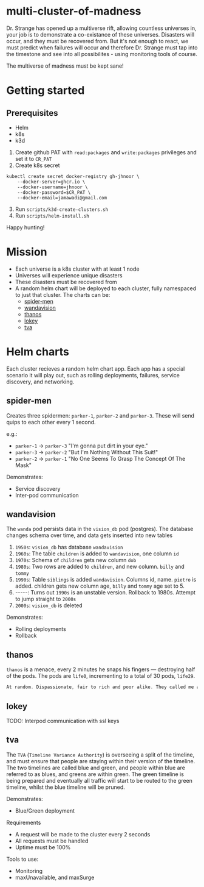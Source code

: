 # multi-cluster-of-madness

Dr. Strange has opened up a multiverse rift, allowing countless universes in, your job is to demonstrate a co-existance of these universes. Disasters will occur, and they must be recovered from. But it's not enough to react, we must predict when failures will occur and therefore Dr. Strange must tap into the timestone and see into all possibilites - using monitoring tools of course. 

The multiverse of madness must be kept sane! 

# Getting started

## Prerequisites

- Helm
- k8s
- k3d

1. Create github PAT with `read:packages` and `write:packages` privileges and set it to `CR_PAT`
2. Create k8s secret
```
kubectl create secret docker-registry gh-jhnoor \
    --docker-server=ghcr.io \
    --docker-username=jhnoor \
    --docker-password=$CR_PAT \
    --docker-email=jamawadi@gmail.com
```
3. Run `scripts/k3d-create-clusters.sh`
4. Run `scripts/helm-install.sh`

Happy hunting!

# Mission
- Each universe is a k8s cluster with at least 1 node
- Universes will experience unique disasters
- These disasters must be recovered from
- A random helm chart will be deployed to each cluster, fully namespaced to just that cluster. The charts can be:
	- [spider-men](#spider-men)
	- [wandavision](#wandavision)
	- [thanos](#thanos)
	- [lokey](#lokey)
	- [tva](#tva) 

# Helm charts
Each cluster recieves a random helm chart app. Each app has a special scenario it will play out, such as rolling deployments, failures, service discovery, and networking.

## spider-men
Creates three spidermen: `parker-1`, `parker-2` and `parker-3`. These will send quips to each other every 1 second.

e.g.:

- `parker-1` -> `parker-3` "I'm gonna put dirt in your eye."
- `parker-3` -> `parker-2` "But I'm Nothing Without This Suit!"
- `parker-2` -> `parker-1` "No One Seems To Grasp The Concept Of The Mask"

Demonstrates:
- Service discovery
- Inter-pod communication

## wandavision
The `wanda` pod persists data in the `vision_db` pod (postgres). The database changes schema over time, and data gets inserted into new tables

1. `1950s`: `vision_db` has database `wandavision` 
2. `1960s`: The table `children` is added to `wandavision`, one column `id`
3. `1970s`: Schema of `children` gets new column `dob`
4. `1980s`: Two rows are added to `children`, and new column. `billy` and `tommy`
5. `1990s`: Table `siblings` is added `wandavision`. Columns id, name. `pietro` is added. children gets new column age, `billy` and `tommy` age set to 5. 
6. -----: Turns out `1990s` is an unstable version. Rollback to 1980s. Attempt to jump straight to `2000s`
7. `2000s`: `vision_db` is deleted

Demonstrates:
- Rolling deployments
- Rollback

## thanos
`thanos` is a menace, every 2 minutes he snaps his fingers — destroying half of the pods. The pods are `life0`, incrementing to a total of 30 pods, `life29`.
```c
At random. Dispassionate, fair to rich and poor alike. They called me a mad man. And what I predicted came to pass.
``` 
## lokey
TODO: Interpod communication with ssl keys

## tva
The `TVA` (`Timeline Variance Authority`) is overseeing a split of the timeline, and must ensure that people are staying within their version of the timeline. The two timelines are called blue and green, and people within blue are referred to as blues, and greens are within green. The green timeline is being prepared and eventually all traffic will start to be routed to the green timeline, whilst the blue timeline will be pruned. 

Demonstrates:
- Blue/Green deployment

Requirements
- A request will be made to the cluster every 2 seconds
- All requests must be handled
- Uptime must be 100%

Tools to use:
- Monitoring
- maxUnavailable, and maxSurge
